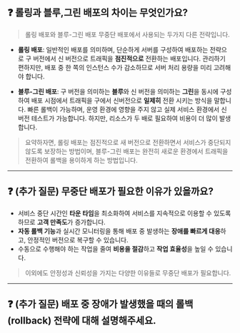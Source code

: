 ## ❓ 롤링과 블루,그린 배포의 차이는 무엇인가요?

> 롤링 배포와 블루-그린 배포 무중단 배포에서 사용되는 두가지 다른 전략입니다.

- **롤링 배포**: 일반적인 배포를 의미하며, 단순하게 서버를 구성하여 배포하는 전략으로 구 버전에서 신 버전으로 트래픽을 **점진적으로** 전환하는 배포입니다. 관리하기 편하지만, 배포 중 한 쪽의 인스턴스 수가 감소하므로 서버 처리 용량을 미리 고려해야 합니다.

- **블루-그린 배포**: 구 버전을 의미하는 **블루**와 신 버전을 의미하는 **그린**을 동시에 구성하여 배포 시점에서 트래픽을 구에서 신버전으로 **일제히** 전환 시키는 방식을 말합니다. 빠른 롤백이 가능하며, 운영 환경에 영향을 주지 않고 실제 서비스 환경에서 신 버전 테스트가 가능합니다. 하지만, 리소스가 두 배로 필요하여 비용이 더 많이 발생합니다.

> 요약하자면, 롤링 배포는 점진적으로 새 버전으로 전환하면서 서비스가 중단되지 않도록 보장하는 방법이며, 블루-그린 배포는 완전히 새로운 환경에서 트래픽을 전환하여 롤백을 용이하게 하는 방법입니다.

<!-- 
- **카나리 배포**: 위험을 빠르게 감지할 수 있는 배포를 의미하며, 지정된 서버나 특정 사용자에게만 배포했다가 문제가 없으면 전체적으로 배포하는 방식입니다. 오류 여부를 판단할 수 있기 때문에 성능 모니터링에 유용합니다.
 -->

---

## ❓ (추가 질문) 무중단 배포가 필요한 이유가 있을까요?

- 서비스 중단 시간인 **타운 타임**을 최소화하여 서비스를 지속적으로 이용할 수 있도록 하므로 **고객 만족도**가 증가합니다.
- **자동 롤백 기능**과 실시간 모니터링을 통해 배포 중 발생하는 **장애를 빠르게 대응**하고, 안정적인 버전으로 복구할 수 있습니다.
- 수동으로 수행해야 하는 작업을 줄여 **비용을 절감**하고 **작업 효율성**을 높일 수 있습니다.

> 이외에도 안정성과 신뢰성을 가지는 다양한 이유들로 무중단 배포가 필요합니다.

---

## ❓ (추가 질문) 배포 중 장애가 발생했을 때의 롤백(rollback) 전략에 대해 설명해주세요.